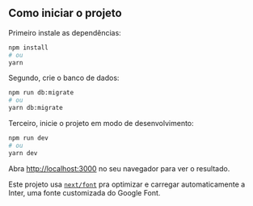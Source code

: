 ## Como iniciar o projeto

Primeiro instale as dependências:

```bash
npm install
# ou
yarn
```

Segundo, crie o banco de dados:

```bash
npm run db:migrate
# ou
yarn db:migrate
```

Terceiro, inicie o projeto em modo de desenvolvimento:

```bash
npm run dev
# ou
yarn dev
```

Abra [http://localhost:3000](http://localhost:3000) no seu navegador para ver o resultado.

Este projeto usa [`next/font`](https://nextjs.org/docs/basic-features/font-optimization) pra optimizar e carregar automaticamente a Inter, uma fonte customizada do Google Font.
